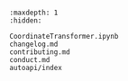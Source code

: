 ```{include} ../README.md
```

```{toctree}
:maxdepth: 1
:hidden:

CoordinateTransformer.ipynb
changelog.md
contributing.md
conduct.md
autoapi/index
```